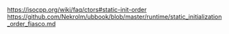 https://isocpp.org/wiki/faq/ctors#static-init-order
https://github.com/Nekrolm/ubbook/blob/master/runtime/static_initialization_order_fiasco.md
